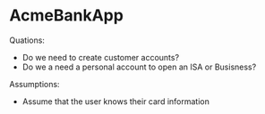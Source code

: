 # AcmeBankApp

Quations:
- Do we need to create customer accounts?
- Do we a need a personal account to open an ISA or Busisness?

Assumptions:
- Assume that the user knows their card information
